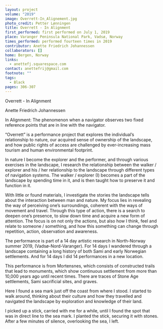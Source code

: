 ```yaml
---
layout: project
volume: "2019"
image: Overrett-In_Alignement.jpg
photo_credit: Petter Lønningen
title: Overrett - In Alignment
first_performed: first performed on July 1, 2019
place: Varanger Peninsula National Park, Vadsø, Norway
times_performed: performed fourteen times in 2019
contributor: Anette Friedrich Johannessen
collaborators: []
home: Bergen, Norway
links:
  - anettefj.squarespace.com
contact: anettefrij@gmail.com
footnote: ""
tags:
  - Black
pages: 306-307
---
```


Overrett - In Alignment

Anette Friedrich Johannessen

In Alignment: The phenomenon when a navigator observes two fixed reference points that are in line with the navigator.

“Overrett” is a performance project that explores the individual’s relationship to nature, our acquired sense of ownership of the landscape, and how public rights of access are challenged by ever-increasing mass tourism and human environmental footprint.

In nature I become the explorer and the performer, and through various exercises in the landscape, I research the relationship between the walker / explorer and his / her relationship to the landscape through different types of navigation systems. The walker / explorer (I) becomes a part of the landscape by spending time in it, and is then taught how to preserve it and function in it.

With little or found materials, I investigate the stories the landscape tells about the interaction between man and nature. My focus lies in revealing the way of perceiving one’s surroundings, coherent with the ways of movement and travel. Through this type of action, there is a search to deepen one’s presence, to slow down time and acquire a new form of attention. The focus is on not only the actions, but also how I think, feel and relate to someone / something, and how this something can change through repetition, action, observation and awareness.

The performance is part of a 14 day artistic research in North-Norway summer 2019, (Vadsø-Nord-Varanger). For 14 days I wandered through a landscape containing a long history of both Sami and early Norwegian settlements. And for 14 days I did 14 performances in a new location.

This performance is from Mortensnes, which consists of constructed trails that lead to monuments, which show continuous settlement from more than 10,000 years ago until recent times. There are traces of Stone Age settlements, Sami sacrificial sites, and graves.

Here I found a sea mark just off the coast from where I stood. I started to walk around, thinking about their culture and how they travelled and navigated the landscape by exploration and knowledge of their land.

I picked up a stick, carried with me for a while, until I found the spot that was in direct line to the sea mark. I planted the stick, securing it with stones. After a few minutes of silence, overlooking the sea, I left.
